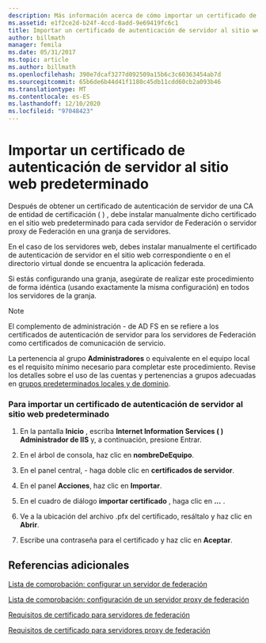 ```yaml
---
description: Más información acerca de cómo importar un certificado de autenticación de servidor al sitio web predeterminado
ms.assetid: e1f2ce2d-b24f-4ccd-8add-9e69419fc6c1
title: Importar un certificado de autenticación de servidor al sitio web predeterminado
author: billmath
manager: femila
ms.date: 05/31/2017
ms.topic: article
ms.author: billmath
ms.openlocfilehash: 390e7dcaf3277d092509a15b6c3c60363454ab7d
ms.sourcegitcommit: 65b6de6b44d41f1180c45db11cdd60cb2a093b46
ms.translationtype: MT
ms.contentlocale: es-ES
ms.lasthandoff: 12/10/2020
ms.locfileid: "97048423"
---
```

# <a name="import-a-server-authentication-certificate-to-the-default-web-site"></a>Importar un certificado de autenticación de servidor al sitio web predeterminado

Después de obtener un certificado de autenticación de servidor de una CA de entidad de certificación \( \) , debe instalar manualmente dicho certificado en el sitio web predeterminado para cada servidor de Federación o servidor proxy de Federación en una granja de servidores.

En el caso de los servidores web, debes instalar manualmente el certificado de autenticación de servidor en el sitio web correspondiente o en el directorio virtual donde se encuentra la aplicación federada.

Si estás configurando una granja, asegúrate de realizar este procedimiento de forma idéntica (usando exactamente la misma configuración) en todos los servidores de la granja.

> [!NOTE]
> El complemento de administración \- de AD FS en se refiere a los certificados de autenticación de servidor para los servidores de Federación como certificados de comunicación de servicio.

La pertenencia al grupo **Administradores** o equivalente en el equipo local es el requisito mínimo necesario para completar este procedimiento.  Revise los detalles sobre el uso de las cuentas y pertenencias a grupos adecuadas en [grupos predeterminados locales y de dominio](https://go.microsoft.com/fwlink/?LinkId=83477).

### <a name="to-import-a-server-authentication-certificate-to-the-default-web-site"></a>Para importar un certificado de autenticación de servidor al sitio web predeterminado

1.  En la pantalla **Inicio** , escriba **Internet Information Services \( \) Administrador de IIS** y, a continuación, presione Entrar.

2.  En el árbol de consola, haz clic en **nombreDeEquipo**.

3.  En el panel central, \- haga doble clic en **certificados de servidor**.

4.  En el panel **Acciones**, haz clic en **Importar**.

5.  En el cuadro de diálogo **importar certificado** , haga clic en **...** .

6.  Ve a la ubicación del archivo .pfx del certificado, resáltalo y haz clic en **Abrir**.

7.  Escribe una contraseña para el certificado y haz clic en **Aceptar**.

## <a name="additional-references"></a>Referencias adicionales
[Lista de comprobación: configurar un servidor de federación](Checklist--Setting-Up-a-Federation-Server.md)

[Lista de comprobación: configuración de un servidor proxy de federación](Checklist--Setting-Up-a-Federation-Server-Proxy.md)

[Requisitos de certificado para servidores de federación](../design/certificate-requirements-for-federation-servers.md)

[Requisitos de certificado para servidores proxy de federación](/previous-versions/windows/it-pro/windows-server-2012-R2-and-2012/dd807054(v=ws.11))


